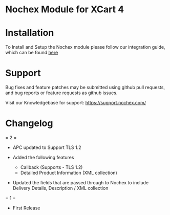 Nochex Module for XCart 4 
============

Installation
============
To Install and Setup the Nochex module please follow our integration guide, which can be found <a href="https://support.nochex.com/kb/faq.php?cid=15">here</a>

Support
=====================
Bug fixes and feature patches may be submitted using github pull requests, and bug reports or feature requests as github issues.

Visit our Knowledgebase for support: https://support.nochex.com/ 

Changelog
====================

= 2 =

  * APC updated to Support TLS 1.2
  
  * Added the following features

    - Callback (Supports - TLS 1.2)
    - Detailed Product Information (XML collection)
  
  * Updated the fields that are passed through to Nochex to include Delivery Details, Description / XML collection

= 1 =

  * First Release
